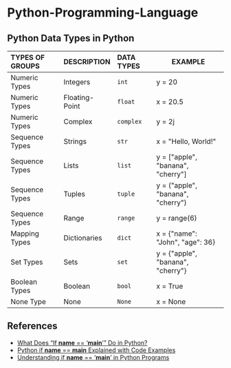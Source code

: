 # Python-Programming-Language


## Python Data Types in Python
| TYPES OF GROUPS    | DESCRIPTION     | DATA TYPES |  EXAMPLE                          |
|:-------------------|:----------------|:-----------|-----------------------------------|
| Numeric Types      | Integers        | `int`      | y = 20                            |
| Numeric Types      | Floating-Point  | `float`    | x = 20.5                          |
| Numeric Types      | Complex         | `complex`  | y = 2j                            |
| Sequence Types     | Strings         | `str`      | x = "Hello, World!"               |
| Sequence Types     | Lists           | `list`     | y = ["apple", "banana", "cherry"] |
| Sequence Types     | Tuples          | `tuple`    | y = ("apple", "banana", "cherry") |
| Sequence Types     | Range           | `range`    | y = range(6)                      |
| Mapping Types      | Dictionaries    | `dict`     | x = {"name": "John", "age": 36}   |
| Set Types          | Sets            | `set`      | y = {"apple", "banana", "cherry"} |
| Boolean Types      | Boolean         | `bool`     | x = True                          |
| None Type          | None            | `None`     | x = None                          |

## References
- [What Does “If __name__ == ‘__main__’” Do in Python?](https://builtin.com/articles/name-python)
- [Python if __name__ == __main__ Explained with Code Examples](https://www.freecodecamp.org/news/if-name-main-python-example/)
- [Understanding if __name__ == ‘__main__’ in Python Programs](https://geekpython.in/understanding-if-__name__-__main__-in-python-programs)
